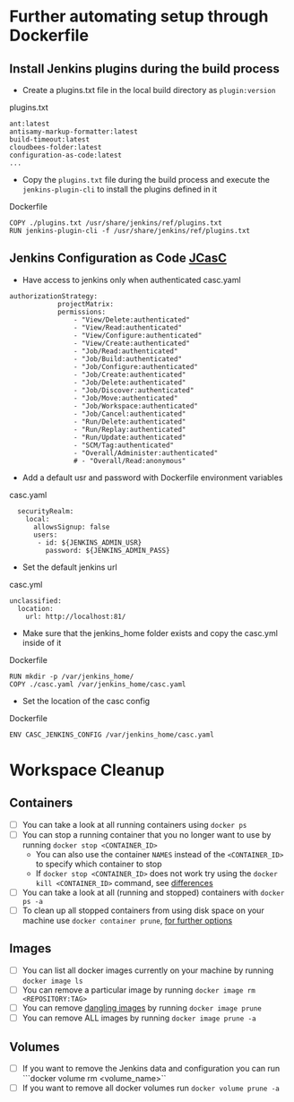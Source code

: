 # Further automating setup through Dockerfile 

## Install Jenkins plugins during the build process
- Create a plugins.txt file in the local build directory as `plugin:version`

plugins.txt
```
ant:latest
antisamy-markup-formatter:latest
build-timeout:latest
cloudbees-folder:latest
configuration-as-code:latest
...
```
-  Copy the `plugins.txt` file during the build process and execute the ```jenkins-plugin-cli``` to install the plugins defined in it

Dockerfile 
```
COPY ./plugins.txt /usr/share/jenkins/ref/plugins.txt
RUN jenkins-plugin-cli -f /usr/share/jenkins/ref/plugins.txt
```
## Jenkins Configuration as Code [JCasC](https://github.com/jenkinsci/configuration-as-code-plugin/blob/master/README.md)
- Have access to jenkins only when authenticated 
casc.yaml
```  
authorizationStrategy: 
            projectMatrix:
            permissions:
                - "View/Delete:authenticated"
                - "View/Read:authenticated"
                - "View/Configure:authenticated"
                - "View/Create:authenticated"
                - "Job/Read:authenticated"
                - "Job/Build:authenticated"
                - "Job/Configure:authenticated"
                - "Job/Create:authenticated"
                - "Job/Delete:authenticated"
                - "Job/Discover:authenticated"
                - "Job/Move:authenticated"
                - "Job/Workspace:authenticated"
                - "Job/Cancel:authenticated"
                - "Run/Delete:authenticated"
                - "Run/Replay:authenticated"
                - "Run/Update:authenticated"
                - "SCM/Tag:authenticated"
                - "Overall/Administer:authenticated" 
                # - "Overall/Read:anonymous"
``` 
- Add a default usr and password with Dockerfile environment variables

casc.yaml
```
  securityRealm:
    local:
      allowsSignup: false 
      users:
       - id: ${JENKINS_ADMIN_USR}
         password: ${JENKINS_ADMIN_PASS} 
```
- Set the default jenkins url

casc.yml
```
unclassified:
  location:
    url: http://localhost:81/ 
```
- Make sure that the jenkins_home folder exists and copy the casc.yml inside of it

Dockerfile
```
RUN mkdir -p /var/jenkins_home/
COPY ./casc.yaml /var/jenkins_home/casc.yaml
```
- Set the location of the casc config

Dockerfile
```
ENV CASC_JENKINS_CONFIG /var/jenkins_home/casc.yaml
```

# Workspace Cleanup
## Containers 
- [ ] You can take a look at all running containers using ```docker ps``` 
- [ ] You can stop a running container that you no longer want to use by running ```docker stop <CONTAINER_ID>```
  - You can also use the container `NAMES` instead of the ```<CONTAINER_ID>``` to specify which container to stop
  - If ```docker stop <CONTAINER_ID>``` does not work try using the ```docker kill <CONTAINER_ID>``` command, see [differences](https://www.baeldung.com/ops/docker-stop-vs-kill) 
- [ ] You can take a look at all (running and stopped) containers with ```docker ps -a``` 
- [ ] To clean up all stopped containers from using disk space on your machine use ```docker container prune```, [for further options](https://docs.docker.com/engine/reference/commandline/container_prune/)
## Images
- [ ] You can list all docker images currently on your machine by running ```docker image ls```
- [ ] You can remove a particular image by running ```docker image rm <REPOSITORY:TAG>```
- [ ] You can remove [dangling images](https://docs.docker.com/config/pruning/) by running ```docker image prune```
- [ ] You can remove ALL images by running ```docker image prune -a```
## Volumes
- [ ] If you want to remove the Jenkins data and configuration you can run ```docker volume rm <volume_name>``
- [ ] If you want to remove all docker volumes run ```docker volume prune -a```